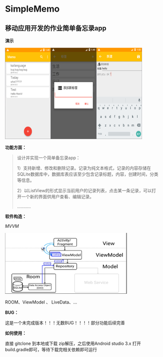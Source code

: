 # SimpleMemo

## 移动应用开发的作业简单备忘录app



**演示**

<img src="/img/one.png" width="150" height="300"><img src="/img/two.png" width="150" height="300"><img src="/img/three.png" width="150" height="300">

**功能方面：**

> 设计并实现一个简单备忘录app：
>
>   1）支持新增、修改和删除记录。记录为纯文本格式，记录的内容存储在SQLite数据库中，数据库表应该至少包含记录标题，内容，创建时间，分类等信息。
>
>   2）以ListView的形式显示当前用户的记录列表，点击某一条记录，可以打开一个新的界面供用户查看、编辑记录。
>
> ...........

**软件构造：**

*MVVM*

<img src="/img/four.png" width="400" height="200">

ROOM、ViewModel 、 LiveData、...



**BUG：**

这是一个未完成版本！！！无数BUG！！！！部分功能后续完善



**如何使用：**

直接 gitclone 到本地或下载 zip解压，之后使用Android studio 3.x 打开build.gradle即可，等待下载完相关依赖即可运行
